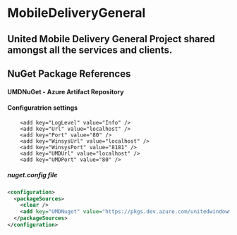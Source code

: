 # MobileDeliveryGeneral
## United Mobile Delivery General Project shared amongst all the services and clients.

## NuGet Package References
#### UMDNuGet - Azure Artifact Repository

#### Configuratrion settings
```    <add key="LogPath" value="C:\apps\logs" />
    <add key="LogLevel" value="Info" />
    <add key="Url" value="localhost" />
    <add key="Port" value="80" />
    <add key="WinsysUrl" value="localhost" />
    <add key="WinsysPort" value="8181" />
    <add key="UMDUrl" value="localhost" />
    <add key="UMDPort" value="80" />
```

##### nuget.config file
```xml
<configuration>
  <packageSources>
    <clear />
    <add key="UMDNuget" value="https://pkgs.dev.azure.com/unitedwindowmfg/1e4fcdac-b7c9-4478-823a-109475434848/_packaging/UMDNuget/nuget/v3/index.json" />
  </packageSources>
</configuration>
```
